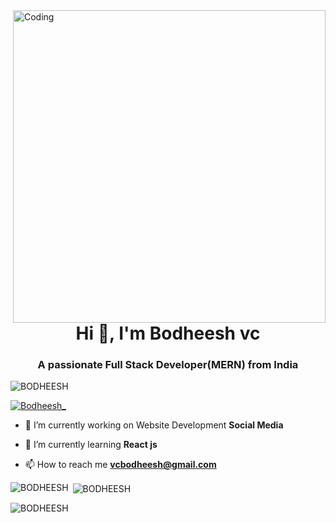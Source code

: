<img align="right" alt="Coding" width="500" src="https://camo.githubusercontent.com/cae12fddd9d6982901d82580bdf321d81fb299141098ca1c2d4891870827bf17/68747470733a2f2f6d69726f2e6d656469756d2e636f6d2f6d61782f313336302f302a37513379765349765f7430696f4a2d5a2e676966">

<h1 align="center">Hi 👋, I'm Bodheesh vc</h1>
<h3 align="center">A passionate Full Stack Developer(MERN) from India</h3>

<p align="left"> <img src="https://komarev.com/ghpvc/?username=BODHEESH&label=Profile%20views&color=0e75b6&style=flat" alt="BODHEESH" /> </p>

<p align="left"> <a href="https://twitter.com/Bodheesh_" target="blank"><img src="https://img.shields.io/twitter/follow/Bodheesh_?logo=twitter&style=for-the-badge" alt="Bodheesh_" /></a> </p>

- 🔭 I’m currently working on Website Development **Social Media**

- 🌱 I’m currently learning **React js**

- 📫 How to reach me **vcbodheesh@gmail.com**
<!--  -->


<p><img align="left" src="https://github-readme-stats.vercel.app/api/top-langs?username=BODHEESH&show_icons=true&locale=en&layout=compact" alt="BODHEESH" /></p>

<p>&nbsp;<img align="center" src="https://github-readme-stats.vercel.app/api?username=BODHEESH&show_icons=true&locale=en" alt="BODHEESH" /></p>

<p><img align="center" src="https://github-readme-streak-stats.herokuapp.com/?user=BODHEESH&" alt="BODHEESH" /></p>
